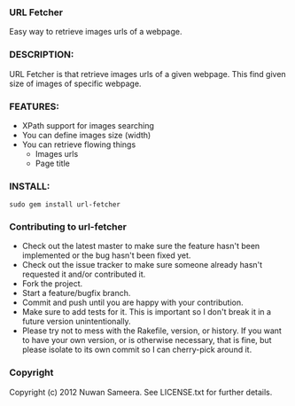 ### URL Fetcher
Easy way to retrieve images urls of a webpage.

### DESCRIPTION:
URL Fetcher is that retrieve images urls of a given webpage. This find given size of images of specific webpage.

### FEATURES:
* XPath support for images searching
* You can define images size (width)  
* You can retrieve flowing things
  * Images urls
  * Page title

### INSTALL:
    sudo gem install url-fetcher

###  Contributing to url-fetcher
 
* Check out the latest master to make sure the feature hasn't been implemented or the bug hasn't been fixed yet.
* Check out the issue tracker to make sure someone already hasn't requested it and/or contributed it.
* Fork the project.
* Start a feature/bugfix branch.
* Commit and push until you are happy with your contribution.
* Make sure to add tests for it. This is important so I don't break it in a future version unintentionally.
* Please try not to mess with the Rakefile, version, or history. If you want to have your own version, or is otherwise necessary, that is fine, but please isolate to its own commit so I can cherry-pick around it.

### Copyright

Copyright (c) 2012 Nuwan Sameera. See LICENSE.txt for further details.
